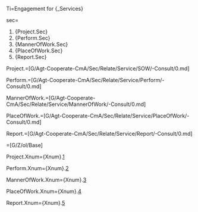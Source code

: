 Ti=Engagement for {_Services}

sec=<ol><li>{Project.Sec}</li><li>{Perform.Sec}</li><li>{MannerOfWork.Sec}</li><li>{PlaceOfWork.Sec}</li><li>{Report.Sec}</li></ol>

Project.=[G/Agt-Cooperate-CmA/Sec/Relate/Service/SOW/-Consult/0.md]

Perform.=[G/Agt-Cooperate-CmA/Sec/Relate/Service/Perform/-Consult/0.md]

MannerOfWork.=[G/Agt-Cooperate-CmA/Sec/Relate/Service/MannerOfWork/-Consult/0.md]

PlaceOfWork.=[G/Agt-Cooperate-CmA/Sec/Relate/Service/PlaceOfWork/-Consult/0.md]

Report.=[G/Agt-Cooperate-CmA/Sec/Relate/Service/Report/-Consult/0.md]

=[G/Z/ol/Base]

Project.Xnum={Xnum}.<a href="#Relate.Service.Project.Sec" class="xref">1</a>

Perform.Xnum={Xnum}.<a href="#Relate.Service.Perform.Sec" class="xref">2</a>

MannerOfWork.Xnum={Xnum}.<a href="#Relate.Service.MannerOfWork.Sec" class="xref">3</a>
  
PlaceOfWork.Xnum={Xnum}.<a href="#Relate.Service.PlaceOfWork.Sec" class="xref">4</a>

Report.Xnum={Xnum}.<a href="#Relate.Service.Report.Sec" class="xref">5</a>
